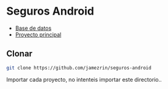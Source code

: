 # Seguros Android

- [Base de datos](./base.sql)
- [Proyecto principal](./SegurosAndroid)

## Clonar

```bash
git clone https://github.com/jamezrin/seguros-android
```

Importar cada proyecto, no intenteis importar este directorio..

